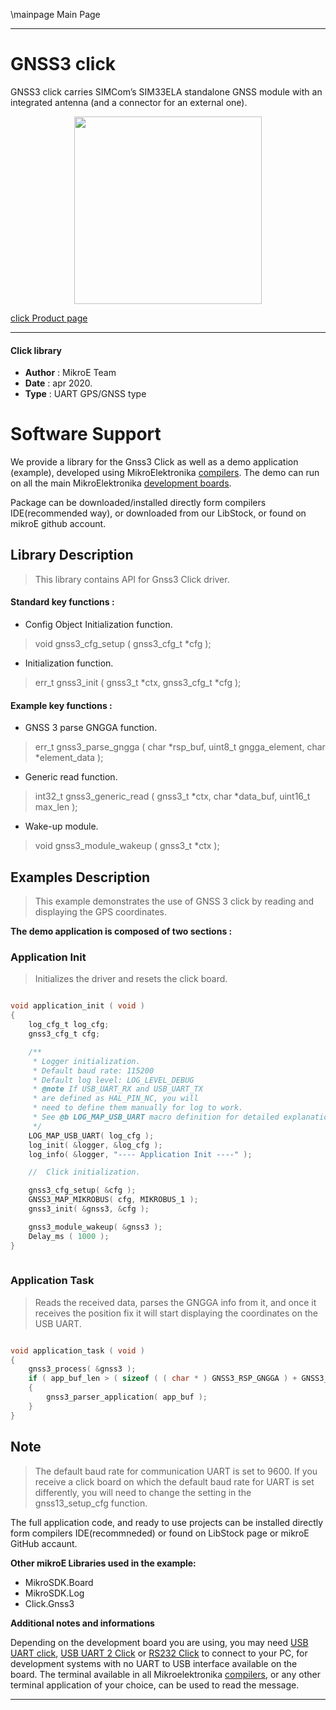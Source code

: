 \mainpage Main Page
  
---
# GNSS3 click

GNSS3 click carries SIMCom’s SIM33ELA standalone GNSS module with an integrated antenna (and a connector for an external one).

<p align="center">
  <img src="https://download.mikroe.com/images/click_for_ide/gnss3_click.png" height=300px>
</p>

[click Product page](https://www.mikroe.com/gnss-3-click)

---


#### Click library 

- **Author**        : MikroE Team
- **Date**          : apr 2020.
- **Type**          : UART GPS/GNSS type


# Software Support

We provide a library for the Gnss3 Click 
as well as a demo application (example), developed using MikroElektronika 
[compilers](https://shop.mikroe.com/compilers). 
The demo can run on all the main MikroElektronika [development boards](https://shop.mikroe.com/development-boards).

Package can be downloaded/installed directly form compilers IDE(recommended way), or downloaded from our LibStock, or found on mikroE github account. 

## Library Description

> This library contains API for Gnss3 Click driver.

#### Standard key functions :

- Config Object Initialization function.
> void gnss3_cfg_setup ( gnss3_cfg_t *cfg ); 
 
- Initialization function.
> err_t gnss3_init ( gnss3_t *ctx, gnss3_cfg_t *cfg );

#### Example key functions :

- GNSS 3 parse GNGGA function.
> err_t gnss3_parse_gngga ( char *rsp_buf, uint8_t gngga_element, char *element_data );
 
- Generic read function.
> int32_t gnss3_generic_read ( gnss3_t *ctx, char *data_buf, uint16_t max_len );

- Wake-up module.
> void gnss3_module_wakeup ( gnss3_t *ctx );

## Examples Description

> This example demonstrates the use of GNSS 3 click by reading and displaying the GPS coordinates.

**The demo application is composed of two sections :**

### Application Init 

> Initializes the driver and resets the click board.

```c

void application_init ( void )
{
    log_cfg_t log_cfg;
    gnss3_cfg_t cfg;

    /** 
     * Logger initialization.
     * Default baud rate: 115200
     * Default log level: LOG_LEVEL_DEBUG
     * @note If USB_UART_RX and USB_UART_TX 
     * are defined as HAL_PIN_NC, you will 
     * need to define them manually for log to work. 
     * See @b LOG_MAP_USB_UART macro definition for detailed explanation.
     */
    LOG_MAP_USB_UART( log_cfg );
    log_init( &logger, &log_cfg );
    log_info( &logger, "---- Application Init ----" );

    //  Click initialization.

    gnss3_cfg_setup( &cfg );
    GNSS3_MAP_MIKROBUS( cfg, MIKROBUS_1 );
    gnss3_init( &gnss3, &cfg );

    gnss3_module_wakeup( &gnss3 );
    Delay_ms ( 1000 );
}
  
```

### Application Task

> Reads the received data, parses the GNGGA info from it, and once it receives the position fix it will start displaying the coordinates on the USB UART.

```c

void application_task ( void )
{
    gnss3_process( &gnss3 );
    if ( app_buf_len > ( sizeof ( ( char * ) GNSS3_RSP_GNGGA ) + GNSS3_GNGGA_ELEMENT_SIZE ) ) 
    {
        gnss3_parser_application( app_buf );
    }
} 

```

## Note

> The default baud rate for communication UART is set to 9600. If you receive
a click board on which the default baud rate for UART is set differently,
you will need to change the setting in the gnss13_setup_cfg function.

The full application code, and ready to use projects can be  installed directly form compilers IDE(recommneded) or found on LibStock page or mikroE GitHub accaunt.

**Other mikroE Libraries used in the example:** 

- MikroSDK.Board
- MikroSDK.Log
- Click.Gnss3

**Additional notes and informations**

Depending on the development board you are using, you may need 
[USB UART click](https://shop.mikroe.com/usb-uart-click), 
[USB UART 2 Click](https://shop.mikroe.com/usb-uart-2-click) or 
[RS232 Click](https://shop.mikroe.com/rs232-click) to connect to your PC, for 
development systems with no UART to USB interface available on the board. The 
terminal available in all Mikroelektronika 
[compilers](https://shop.mikroe.com/compilers), or any other terminal application 
of your choice, can be used to read the message.



---
